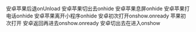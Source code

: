 安卓苹果后退onUnload
安卓苹果切出去onhide
安卓苹果息屏onhide
安卓苹果打电话onhide
安卓苹果离开小程序onhide
安卓初次打开onshow.onready
苹果初次打开
安卓返回再进去onshow.onready
安卓切出去在进入onshow